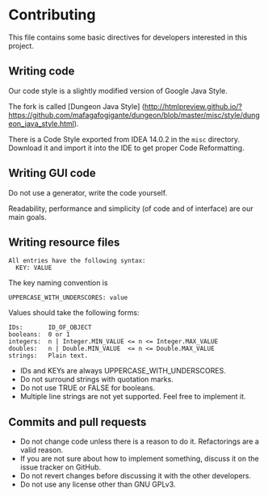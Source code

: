 Contributing
============

This file contains some basic directives for developers interested in this project.


Writing code
------------
Our code style is a slightly modified version of Google Java Style.

The fork is called [Dungeon Java Style]
(http://htmlpreview.github.io/?https://github.com/mafagafogigante/dungeon/blob/master/misc/style/dungeon_java_style.html).

There is a Code Style exported from IDEA 14.0.2 in the ``misc`` directory.
Download it and import it into the IDE to get proper Code Reformatting.

Writing GUI code
----------------
Do not use a generator, write the code yourself.

Readability, performance and simplicity (of code and of interface) are our main goals.


Writing resource files
----------------------
```
All entries have the following syntax:
  KEY: VALUE
```

The key naming convention is

```
UPPERCASE_WITH_UNDERSCORES: value
```

Values should take the following forms:

```
IDs:       ID_OF_OBJECT
booleans:  0 or 1
integers:  n | Integer.MIN_VALUE <= n <= Integer.MAX_VALUE
doubles:   n | Double.MIN_VALUE  <= n <= Double.MAX_VALUE
strings:   Plain text.
```

* IDs and KEYs are always UPPERCASE_WITH_UNDERSCORES.
* Do not surround strings with quotation marks.
* Do not use TRUE or FALSE for booleans.
* Multiple line strings are not yet supported. Feel free to implement it.


Commits and pull requests
-------------------------
* Do not change code unless there is a reason to do it. Refactorings are a valid reason.
* If you are not sure about how to implement something, discuss it on the issue tracker on GitHub.
* Do not revert changes before discussing it with the other developers.
* Do not use any license other than GNU GPLv3.
